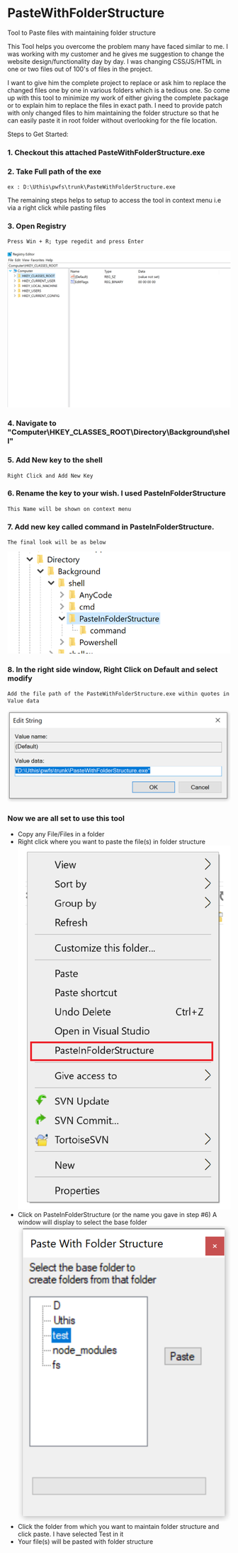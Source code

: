 # PasteWithFolderStructure
Tool to Paste files with maintaining folder structure

This Tool helps you overcome the problem many have faced similar to me.
I was working with my customer and he gives me suggestion to change the website design/functionality day by day. I was changing CSS/JS/HTML in one or two files out of 100's of files in the project. 

I want to give him the complete project to replace or ask him to replace the changed files one by one in various folders which is a tedious one.
So come up with this tool to minimize my work of either giving the complete package or to explain him to replace the files in exact path.
I need to provide patch with only changed files to him maintaining the folder structure so that he can easily paste it in root folder without overlooking for the file location.

Steps to Get Started:
### 1. Checkout this attached PasteWithFolderStructure.exe
### 2. Take Full path of the exe
    ex : D:\Uthis\pwfs\trunk\PasteWithFolderStructure.exe
    
The remaining steps helps to setup to access the tool in context menu i.e via a right click while pasting files
### 3. Open Registry 
    Press Win + R; type regedit and press Enter
    
![Registry](https://github.com/uthistran/pastewithfolderstructure/blob/master/blob/master/images/1.PNG)

### 4. Navigate to "Computer\HKEY_CLASSES_ROOT\Directory\Background\shell"

### 5. Add New key to the shell
    Right Click and Add New Key
    
### 6. Rename the key to your wish. I used PasteInFolderStructure
    This Name will be shown on context menu

### 7. Add new key called command in PasteInFolderStructure.
    The final look will be as below
![Registry2](https://github.com/uthistran/pastewithfolderstructure/blob/master/blob/master/images/2.PNG)


### 8. In the right side window, Right Click on Default and select modify
    Add the file path of the PasteWithFolderStructure.exe within quotes in Value data
![Registry3](https://github.com/uthistran/pastewithfolderstructure/blob/master/blob/master/images/3.PNG)    


### Now we are all set to use this tool

* Copy any File/Files in a folder
* Right click where you want to paste the file(s) in folder structure
    ![Tool2](https://github.com/uthistran/pastewithfolderstructure/blob/master/blob/master/images/5.png)
* Click on PasteInFolderStructure (or the name you gave in step #6)
    A window will display to select the base folder
    ![Tool1](https://github.com/uthistran/pastewithfolderstructure/blob/master/blob/master/images/4.PNG)  
* Click the folder from which you want to maintain folder structure and click paste. I have selected Test in it
* Your file(s) will be pasted with folder structure
